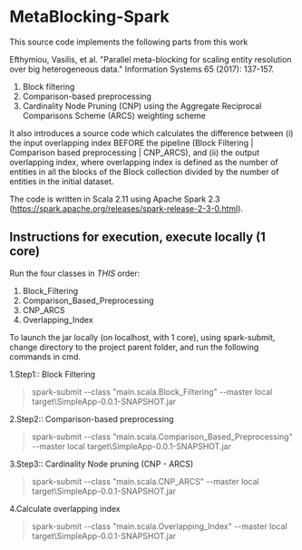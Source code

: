 # MetaBlocking-Spark
This source code implements the following parts from this work

Efthymiou, Vasilis, et al. "Parallel meta-blocking for scaling entity resolution over big heterogeneous data." Information Systems 65 (2017): 137-157.

1. Block filtering
2. Comparison-based preprocessing
3. Cardinality Node Pruning (CNP) using the Aggregate Reciprocal Comparisons Scheme (ARCS) weighting scheme

It also introduces a source code which calculates the difference between (i) the input overlapping index BEFORE the pipeline (Block Filtering | Comparison based preprocessing | CNP_ARCS), and (ii) the output overlapping index, where overlapping index is defined as the number of entities in all the blocks of the Block collection divided by the number of entities in the initial dataset.

The code is written in Scala 2.11 using Apache Spark 2.3 (https://spark.apache.org/releases/spark-release-2-3-0.html).  

## Instructions for execution, execute locally (1 core)

Run the four classes in *THIS* order: 
1) Block_Filtering
2) Comparison_Based_Preprocessing
3) CNP_ARCS
4) Overlapping_Index

To launch the jar locally (on localhost, with 1 core), using spark-submit, change directory to the project parent folder, and run the following commands in cmd.

1.Step1:: Block Filtering
> spark-submit --class "main.scala.Block_Filtering" --master local target\SimpleApp-0.0.1-SNAPSHOT.jar                                                                                                                   
 
2.Step2:: Comparison-based preprocessing
> spark-submit --class "main.scala.Comparison_Based_Preprocessing" --master local target\SimpleApp-0.0.1-SNAPSHOT.jar                                                                                                                         

3.Step3:: Cardinality Node pruning (CNP - ARCS)
> spark-submit --class "main.scala.CNP_ARCS" --master local target\SimpleApp-0.0.1-SNAPSHOT.jar                                                                                                                         

4.Calculate overlapping index 
> spark-submit --class "main.scala.Overlapping_Index" --master local target\SimpleApp-0.0.1-SNAPSHOT.jar 
